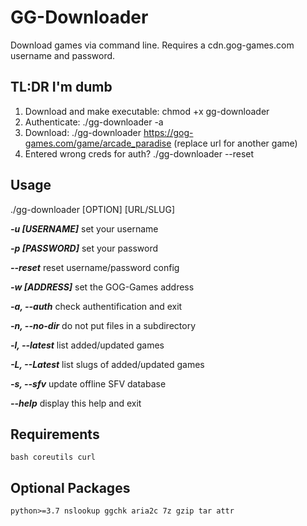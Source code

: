 # GG-Downloader
Download games via command line. Requires a cdn.gog-games.com username and password.

## TL:DR I'm dumb
1. Download and make executable: chmod +x gg-downloader
2. Authenticate: ./gg-downloader -a
3. Download: ./gg-downloader https://gog-games.com/game/arcade_paradise (replace url for another game)
4. Entered wrong creds for auth? ./gg-downloader --reset

## Usage
./gg-downloader [OPTION] [URL/SLUG]

***-u [USERNAME]*** set your username

***-p [PASSWORD]*** set your password

***--reset*** reset username/password config

***-w [ADDRESS]*** set the GOG-Games address

***-a, --auth*** check authentification and exit

***-n, --no-dir*** do not put files in a subdirectory

***-l, --latest*** list added/updated games

***-L, --Latest*** list slugs of added/updated games

***-s, --sfv*** update offline SFV database

***--help*** display this help and exit

## Requirements
`bash coreutils curl`

## Optional Packages
`python>=3.7 nslookup ggchk aria2c 7z gzip tar attr`
